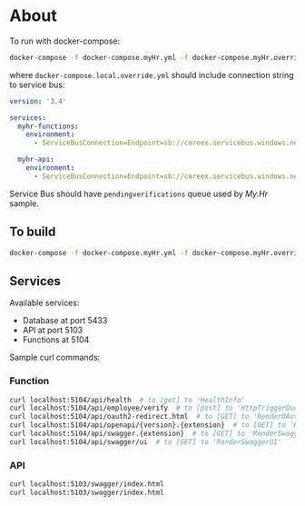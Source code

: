 # About

To run with docker-compose:

```bash
docker-compose -f docker-compose.myHr.yml -f docker-compose.myHr.override.yml -f docker-compose.local.override.yml up
```

where `docker-compose.local.override.yml` should include connection string to service bus:

```yaml
version: '3.4'

services:
  myhr-functions:
    environment:
      - ServiceBusConnection=Endpoint=sb://coreex.servicebus.windows.net/;SharedAccessKeyName=RootManageSharedAccessKey;SharedAccessKey=xxxxxx

  myhr-api:
    environment:
      - ServiceBusConnection=Endpoint=sb://coreex.servicebus.windows.net/;SharedAccessKeyName=RootManageSharedAccessKey;SharedAccessKey=xxxxxx
```

Service Bus should have `pendingverifications` queue used by *My.Hr* sample.

## To build

```bash
docker-compose -f docker-compose.myHr.yml -f docker-compose.myHr.override.yml -f docker-compose.local.override.yml build --build-arg LOCAL=true
```

## Services

Available services:

* Database at port 5433
* API at port 5103
* Functions at 5104

Sample curl commands:

### Function

```bash
curl localhost:5104/api/health  # to [get] to 'HealthInfo'
curl localhost:5104/api/employee/verify  # to [post] to 'HttpTriggerQueueVerificationFuncion'
curl localhost:5104/api/oauth2-redirect.html  # to [GET] to 'RenderOAuth2Redirect'
curl localhost:5104/api/openapi/{version}.{extension}  # to [GET] to 'RenderOpenApiDocument'
curl localhost:5104/api/swagger.{extension}  # to [GET] to 'RenderSwaggerDocument'
curl localhost:5104/api/swagger/ui  # to [GET] to 'RenderSwaggerUI'
```

### API

```bash
curl localhost:5103/swagger/index.html
curl localhost:5103/swagger/index.html
```

